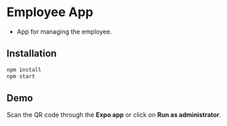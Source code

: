 # Employee App
- App for managing the employee.

## Installation

```bash
npm install
npm start
```
## Demo
Scan the QR code through the **Expo app** or click on **Run as administrator**.
